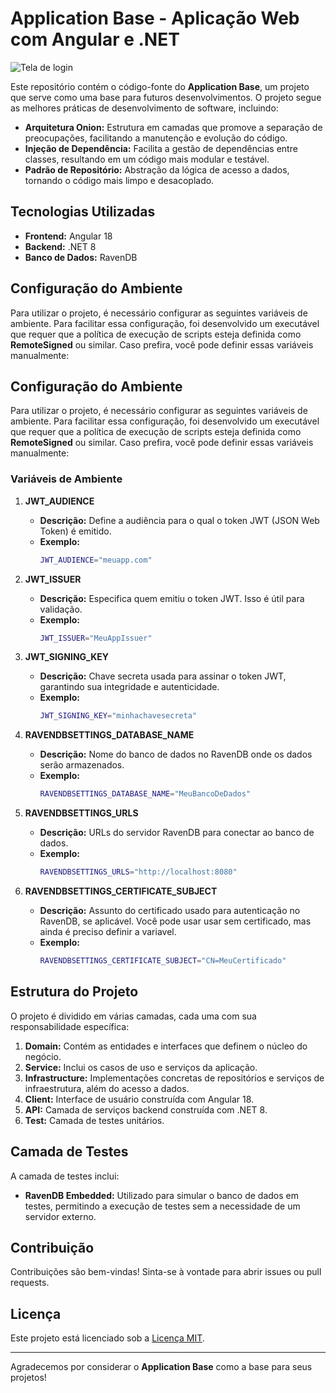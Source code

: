 # Application Base - Aplicação Web com Angular e .NET
![Tela de login](https://github.com/user-attachments/assets/195dccf8-56eb-4e14-a244-11930e5a9dc2)


Este repositório contém o código-fonte do **Application Base**, um projeto que serve como uma base para futuros desenvolvimentos. O projeto segue as melhores práticas de desenvolvimento de software, incluindo:

- **Arquitetura Onion:** Estrutura em camadas que promove a separação de preocupações, facilitando a manutenção e evolução do código.
- **Injeção de Dependência:** Facilita a gestão de dependências entre classes, resultando em um código mais modular e testável.
- **Padrão de Repositório:** Abstração da lógica de acesso a dados, tornando o código mais limpo e desacoplado.

## Tecnologias Utilizadas

- **Frontend:** Angular 18
- **Backend:** .NET 8
- **Banco de Dados:** RavenDB

## Configuração do Ambiente

Para utilizar o projeto, é necessário configurar as seguintes variáveis de ambiente. Para facilitar essa configuração, foi desenvolvido um executável que requer que a política de execução de scripts esteja definida como **RemoteSigned** ou similar. Caso prefira, você pode definir essas variáveis manualmente:

## Configuração do Ambiente

Para utilizar o projeto, é necessário configurar as seguintes variáveis de ambiente. Para facilitar essa configuração, foi desenvolvido um executável que requer que a política de execução de scripts esteja definida como **RemoteSigned** ou similar. Caso prefira, você pode definir essas variáveis manualmente:

### Variáveis de Ambiente

1. **JWT_AUDIENCE**
   - **Descrição:** Define a audiência para o qual o token JWT (JSON Web Token) é emitido.
   - **Exemplo:** 
     ```bash
     JWT_AUDIENCE="meuapp.com"
     ```

2. **JWT_ISSUER**
   - **Descrição:** Especifica quem emitiu o token JWT. Isso é útil para validação.
   - **Exemplo:**
     ```bash
     JWT_ISSUER="MeuAppIssuer"
     ```

3. **JWT_SIGNING_KEY**
   - **Descrição:** Chave secreta usada para assinar o token JWT, garantindo sua integridade e autenticidade.
   - **Exemplo:**
     ```bash
     JWT_SIGNING_KEY="minhachavesecreta"
     ```

4. **RAVENDBSETTINGS_DATABASE_NAME**
   - **Descrição:** Nome do banco de dados no RavenDB onde os dados serão armazenados.
   - **Exemplo:**
     ```bash
     RAVENDBSETTINGS_DATABASE_NAME="MeuBancoDeDados"
     ```

5. **RAVENDBSETTINGS_URLS**
   - **Descrição:** URLs do servidor RavenDB para conectar ao banco de dados.
   - **Exemplo:**
     ```bash
     RAVENDBSETTINGS_URLS="http://localhost:8080"
     ```

6. **RAVENDBSETTINGS_CERTIFICATE_SUBJECT**
   - **Descrição:** Assunto do certificado usado para autenticação no RavenDB, se aplicável. Você pode usar usar sem certificado, mas ainda é preciso definir a variavel.
   - **Exemplo:**
     ```bash
     RAVENDBSETTINGS_CERTIFICATE_SUBJECT="CN=MeuCertificado"
     ```

## Estrutura do Projeto

O projeto é dividido em várias camadas, cada uma com sua responsabilidade específica:

1. **Domain:** Contém as entidades e interfaces que definem o núcleo do negócio.
2. **Service:** Inclui os casos de uso e serviços da aplicação.
3. **Infrastructure:** Implementações concretas de repositórios e serviços de infraestrutura, além do acesso a dados.
4. **Client:** Interface de usuário construída com Angular 18.
5. **API:** Camada de serviços backend construída com .NET 8.
6. **Test:** Camada de testes unitários.

## Camada de Testes

A camada de testes inclui:

- **RavenDB Embedded:** Utilizado para simular o banco de dados em testes, permitindo a execução de testes sem a necessidade de um servidor externo.

## Contribuição

Contribuições são bem-vindas! Sinta-se à vontade para abrir issues ou pull requests.

## Licença

Este projeto está licenciado sob a [Licença MIT](LICENSE).

---

Agradecemos por considerar o **Application Base** como a base para seus projetos!
